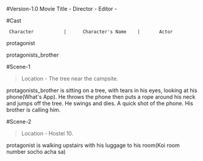 #Version-1.0
Movie Title - 
Director - 
Editor - 

#Cast

     Character           |   	Character's Name  	|		Actor
				                             
protagonist

protagonists_brother


#Scene-1

>Location - The tree near the campsite.

protagonists_brother is sitting on a tree, with tears in his eyes, looking at his phone(What's App). He throws the phone then puts a rope around his neck and jumps off the tree. He swings and dies. A quick shot of the phone. His brother is calling him.

#Scene-2

>Location - Hostel 10.

protagonist is walking upstairs with his luggage to his room(Koi room number socho acha sa)
